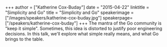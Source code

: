 +++
author = ["Katherine Cox-Buday"]
date = "2015-04-22"
linktitle = "Simplicity and Go"
title = "Simplicity and Go"
speakerimage = ["/images/speakers/katherine-cox-buday.jpg"]
speakerpage=["/speakers/katherine-cox-buday"]
+++
The mantra of the Go community is "keep it simple". Sometimes, this idea is distorted to justify poor engineering decisions. In this talk, we'll explore what simple really means, and what Go brings to the table.

